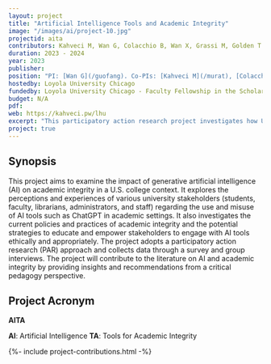 ```yaml
---
layout: project
title: "Artificial Intelligence Tools and Academic Integrity"
image: "/images/ai/project-10.jpg"
projectid: aita
contributors: Kahveci M, Wan G, Colacchio B, Wan X, Grassi M, Golden T
duration: 2023 - 2024
year: 2023
publisher:
position: "PI: [Wan G](/guofang). Co-PIs: [Kahveci M](/murat), [Colacchio B](/bridget), [Wan X](/xiang), [Grassi M](/mariana), [Golden T](/tori)"
hostedby: Loyola University Chicago
fundedby: Loyola University Chicago - Faculty Fellowship in the Scholarship of Teaching and Learning ([SOTL](/gde))
budget: N/A
pdf:
web: https://kahveci.pw/lhu
excerpt: "This participatory action research project investigates how U.S. university stakeholders perceive and experience generative AI tools (e.g., ChatGPT) in relation to academic integrity, offering insights and recommendations through a critical pedagogy lens."
project: true
---
```


## Synopsis

This project aims to examine the impact of generative artificial intelligence (AI) on academic integrity in a U.S. college context. It explores the perceptions and experiences of various university stakeholders (students, faculty, librarians, administrators, and staff) regarding the use and misuse of AI tools such as ChatGPT in academic settings. It also investigates the current policies and practices of academic integrity and the potential strategies to educate and empower stakeholders to engage with AI tools ethically and appropriately. The project adopts a participatory action research (PAR) approach and collects data through a survey and group interviews. The project will contribute to the literature on AI and academic integrity by providing insights and recommendations from a critical pedagogy perspective.

## Project Acronym

**AITA**

**AI**: Artificial Intelligence
**TA**: Tools for Academic Integrity

{%- include project-contributions.html -%}
